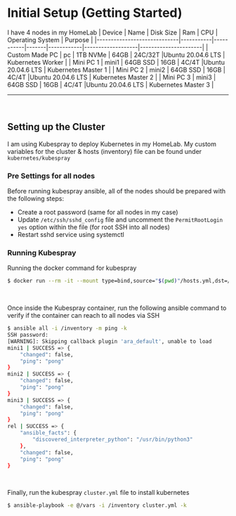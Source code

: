 # Initial Setup (Getting Started)
I have 4 nodes in my HomeLab
| Device                      | Name      | Disk Size |  Ram  | CPU        | Operating System  | Purpose              |
|-----------------------------|-----------|-----------|-------|------------|-------------------|----------------------|
| Custom Made PC              | pc        | 1TB NVMe  | 64GB  | 24C/32T    |Ubuntu 20.04.6 LTS | Kubernetes Worker    |
| Mini PC 1                   | mini1     | 64GB SSD  | 16GB  | 4C/4T      |Ubuntu 20.04.6 LTS | Kubernetes Master 1  |
| Mini PC 2                   | mini2     | 64GB SSD  | 16GB  | 4C/4T      |Ubuntu 20.04.6 LTS | Kubernetes Master 2  |
| Mini PC 3                   | mini3     | 64GB SSD  | 16GB  | 4C/4T      |Ubuntu 20.04.6 LTS | Kubernetes Master 3  |

---

<br>

## Setting up the Cluster
I am using Kubespray to deploy Kubernetes in my HomeLab. My custom variables for the cluster & hosts (inventory) file can be found under `kubernetes/kubespray`

### Pre Settings for all nodes
Before running kubespray ansible, all of the nodes should be prepared with the following steps: 
- Create a root password (same for all nodes in my case)
- Update `/etc/ssh/sshd_config` file and uncomment the `PermitRootLogin yes` option within the file (for root SSH into all nodes)
-  Restart sshd service using systemctl

### Running Kubespray 
Running the docker command for kubespray
```bash
$ docker run --rm -it --mount type=bind,source="$(pwd)"/hosts.yml,dst=/inventory --mount type=bind,source="$(pwd)"/vars.yml,dst=/vars quay.io/kubespray/kubespray:v2.27.0 bash
```
<br>

Once inside the Kubespray container, run the following ansible command to verify if the container can reach to all nodes via SSH
```bash
$ ansible all -i /inventory -m ping -k
SSH password: 
[WARNING]: Skipping callback plugin 'ara_default', unable to load
mini1 | SUCCESS => {
    "changed": false,
    "ping": "pong"
}
mini2 | SUCCESS => {
    "changed": false,
    "ping": "pong"
}
mini3 | SUCCESS => {
    "changed": false,
    "ping": "pong"
}
rel | SUCCESS => {
    "ansible_facts": {
        "discovered_interpreter_python": "/usr/bin/python3"
    },
    "changed": false,
    "ping": "pong"
}
```
<br>

Finally, run the kubespray `cluster.yml` file to install kubernetes
```bash
$ ansible-playbook -e @/vars -i /inventory cluster.yml -k
```

<br>
